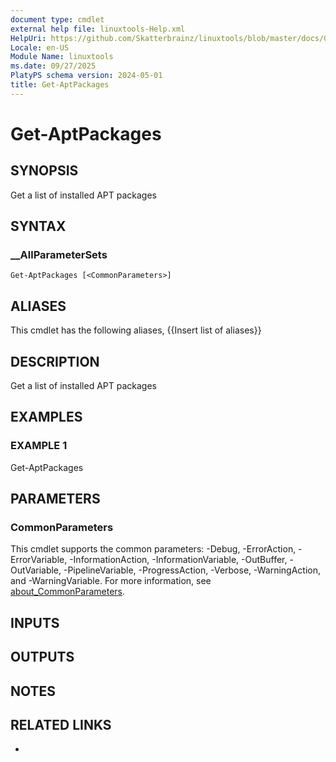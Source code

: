```yaml
---
document type: cmdlet
external help file: linuxtools-Help.xml
HelpUri: https://github.com/Skatterbrainz/linuxtools/blob/master/docs/Get-AptPackages.md
Locale: en-US
Module Name: linuxtools
ms.date: 09/27/2025
PlatyPS schema version: 2024-05-01
title: Get-AptPackages
---
```


# Get-AptPackages

## SYNOPSIS

Get a list of installed APT packages

## SYNTAX

### __AllParameterSets

```
Get-AptPackages [<CommonParameters>]
```

## ALIASES

This cmdlet has the following aliases,
  {{Insert list of aliases}}

## DESCRIPTION

Get a list of installed APT packages

## EXAMPLES

### EXAMPLE 1

Get-AptPackages

## PARAMETERS

### CommonParameters

This cmdlet supports the common parameters: -Debug, -ErrorAction, -ErrorVariable,
-InformationAction, -InformationVariable, -OutBuffer, -OutVariable, -PipelineVariable,
-ProgressAction, -Verbose, -WarningAction, and -WarningVariable. For more information, see
[about_CommonParameters](https://go.microsoft.com/fwlink/?LinkID=113216).

## INPUTS

## OUTPUTS

## NOTES

## RELATED LINKS

- [](https://github.com/Skatterbrainz/linuxtools/blob/master/docs/Get-AptPackages.md)
